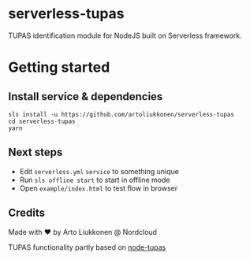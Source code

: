 # serverless-tupas

TUPAS identification module for NodeJS built on Serverless framework.

# Getting started

## Install service & dependencies

```
sls install -u https://github.com/artoliukkonen/serverless-tupas
cd serverless-tupas
yarn
```

## Next steps

* Edit `serverless.yml` `service` to something unique
* Run `sls offline start` to start in offline mode
* Open `example/index.html` to test flow in browser

## Credits

Made with ♥ by Arto Liukkonen @ Nordcloud

TUPAS functionality partly based on [node-tupas](https://github.com/reaktor/node-tupas)
